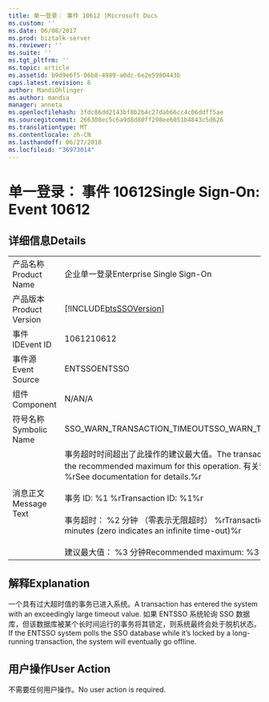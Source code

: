 ```yaml
---
title: 单一登录： 事件 10612 |Microsoft Docs
ms.custom: ''
ms.date: 06/08/2017
ms.prod: biztalk-server
ms.reviewer: ''
ms.suite: ''
ms.tgt_pltfrm: ''
ms.topic: article
ms.assetid: b9d9e6f5-06b8-4989-a0dc-6e2e5980443b
caps.latest.revision: 6
author: MandiOhlinger
ms.author: mandia
manager: anneta
ms.openlocfilehash: 3fdc86dd2143bf8b2b4c27dab66cc4c06ddff5ae
ms.sourcegitcommit: 266308ec5c6a9d8d80ff298ee6051b4843c5d626
ms.translationtype: MT
ms.contentlocale: zh-CN
ms.lasthandoff: 06/27/2018
ms.locfileid: "36973014"
---
```

# <a name="single-sign-on-event-10612"></a><span data-ttu-id="fe938-102">单一登录： 事件 10612</span><span class="sxs-lookup"><span data-stu-id="fe938-102">Single Sign-On: Event 10612</span></span>
## <a name="details"></a><span data-ttu-id="fe938-103">详细信息</span><span class="sxs-lookup"><span data-stu-id="fe938-103">Details</span></span>  
  
|                 |                                                                                                                                                                                                                                                                                 |
|-----------------|---------------------------------------------------------------------------------------------------------------------------------------------------------------------------------------------------------------------------------------------------------------------------------|
|  <span data-ttu-id="fe938-104">产品名称</span><span class="sxs-lookup"><span data-stu-id="fe938-104">Product Name</span></span>   |                                                                                                                            <span data-ttu-id="fe938-105">企业单一登录</span><span class="sxs-lookup"><span data-stu-id="fe938-105">Enterprise Single Sign-On</span></span>                                                                                                                            |
| <span data-ttu-id="fe938-106">产品版本</span><span class="sxs-lookup"><span data-stu-id="fe938-106">Product Version</span></span> |                                                                                                           [!INCLUDE[btsSSOVersion](../includes/btsssoversion-md.md)]                                                                                                            |
|    <span data-ttu-id="fe938-107">事件 ID</span><span class="sxs-lookup"><span data-stu-id="fe938-107">Event ID</span></span>     |                                                                                                                                      <span data-ttu-id="fe938-108">10612</span><span class="sxs-lookup"><span data-stu-id="fe938-108">10612</span></span>                                                                                                                                      |
|  <span data-ttu-id="fe938-109">事件源</span><span class="sxs-lookup"><span data-stu-id="fe938-109">Event Source</span></span>   |                                                                                                                                     <span data-ttu-id="fe938-110">ENTSSO</span><span class="sxs-lookup"><span data-stu-id="fe938-110">ENTSSO</span></span>                                                                                                                                      |
|    <span data-ttu-id="fe938-111">组件</span><span class="sxs-lookup"><span data-stu-id="fe938-111">Component</span></span>    |                                                                                                                                       <span data-ttu-id="fe938-112">N/A</span><span class="sxs-lookup"><span data-stu-id="fe938-112">N/A</span></span>                                                                                                                                       |
|  <span data-ttu-id="fe938-113">符号名称</span><span class="sxs-lookup"><span data-stu-id="fe938-113">Symbolic Name</span></span>  |                                                                                                                          <span data-ttu-id="fe938-114">SSO_WARN_TRANSACTION_TIMEOUT</span><span class="sxs-lookup"><span data-stu-id="fe938-114">SSO_WARN_TRANSACTION_TIMEOUT</span></span>                                                                                                                           |
|  <span data-ttu-id="fe938-115">消息正文</span><span class="sxs-lookup"><span data-stu-id="fe938-115">Message Text</span></span>   | <span data-ttu-id="fe938-116">事务超时时间超出了此操作的建议最大值。</span><span class="sxs-lookup"><span data-stu-id="fe938-116">The transaction time-out exceeds the recommended maximum for this operation.</span></span> <span data-ttu-id="fe938-117">有关详细信息，请参阅文档。%r</span><span class="sxs-lookup"><span data-stu-id="fe938-117">See documentation for details.%r</span></span><br /><br /> <span data-ttu-id="fe938-118">事务 ID: %1 %r</span><span class="sxs-lookup"><span data-stu-id="fe938-118">Transaction ID: %1%r</span></span><br /><br /> <span data-ttu-id="fe938-119">事务超时： %2 分钟 （零表示无限超时） %r</span><span class="sxs-lookup"><span data-stu-id="fe938-119">Transaction time-out: %2 minutes (zero indicates an infinite time-out)%r</span></span><br /><br /> <span data-ttu-id="fe938-120">建议最大值： %3 分钟</span><span class="sxs-lookup"><span data-stu-id="fe938-120">Recommended maximum: %3 minutes</span></span> |
  
## <a name="explanation"></a><span data-ttu-id="fe938-121">解释</span><span class="sxs-lookup"><span data-stu-id="fe938-121">Explanation</span></span>  
 <span data-ttu-id="fe938-122">一个具有过大超时值的事务已进入系统。</span><span class="sxs-lookup"><span data-stu-id="fe938-122">A transaction has entered the system with an exceedingly large timeout value.</span></span> <span data-ttu-id="fe938-123">如果 ENTSSO 系统轮询 SSO 数据库，但该数据库被某个长时间运行的事务将其锁定，则系统最终会处于脱机状态。</span><span class="sxs-lookup"><span data-stu-id="fe938-123">If the ENTSSO system polls the SSO database while it’s locked by a long-running transaction, the system will eventually go offline.</span></span>  
  
## <a name="user-action"></a><span data-ttu-id="fe938-124">用户操作</span><span class="sxs-lookup"><span data-stu-id="fe938-124">User Action</span></span>  
 <span data-ttu-id="fe938-125">不需要任何用户操作。</span><span class="sxs-lookup"><span data-stu-id="fe938-125">No user action is required.</span></span>